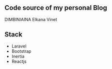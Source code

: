## Code source of my personal Blog

DIMBINIAINA Elkana Vinet

## Stack
- Laravel
- Bootstrap
- Inertia
- Reactjs
